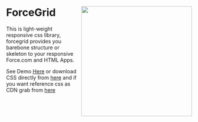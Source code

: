 # ForceGrid [<img src="http://i.imgur.com/jKD03RV.png?1" align="right" width="300">](http://mailtoharshit.github.io/ForceGrid/)
This is light-weight responsive css library, forcegrid provides you barebone structure or skeleton to your responsive Force.com and HTML Apps. 

See Demo [Here](http://mailtoharshit.github.io/ForceGrid/) or download CSS directly from [here](https://github.com/mailtoharshit/ForceGrid/blob/master/source/forcegrid.css) and if you want reference css as CDN grab from [here](https://cdn.rawgit.com/mailtoharshit/ForceGrid/master/source/forcegrid.css)
